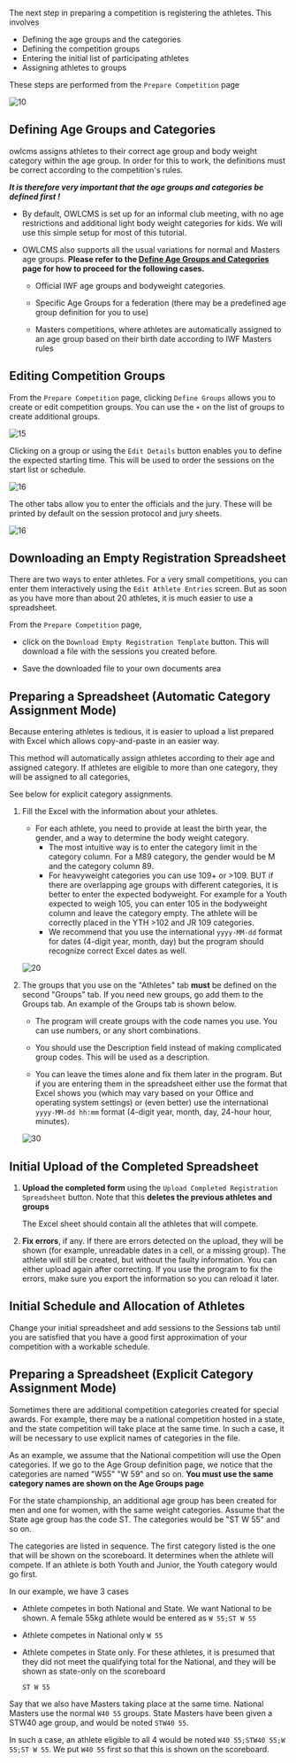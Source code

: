 The next step in preparing a competition is registering the athletes.  This involves

- Defining the age groups and the categories
- Defining the competition groups
- Entering the initial list of participating athletes
- Assigning athletes to groups

These steps are performed from the `Prepare Competition` page

![10](nimg/2200Registration/10a.png)



## Defining Age Groups and Categories

owlcms assigns athletes to their correct age group and body weight category within the age group.  In order for this to work, the definitions must be correct according to the competition's rules.

***It is therefore very important that the age groups and categories be defined first !***

- By default, OWLCMS is set up for an informal club meeting, with no age restrictions and additional light body weight categories for kids.  We will use this simple setup for most of this tutorial. 

- OWLCMS also supports all the usual variations for normal and Masters age groups. **Please refer to the [Define Age Groups and Categories](2210DefineAgeGroupsAndCategories) page for how to proceed for the following cases.**

  - Official IWF age groups and bodyweight categories.
  - Specific Age Groups for a federation (there may be a predefined age group definition for you to use)

  - Masters competitions, where athletes are automatically assigned to an age group based on their birth date according to IWF Masters rules

## Editing Competition Groups

From the `Prepare Competition` page, clicking `Define Groups` allows you to create or edit competition groups.  You can use the `+` on the list of groups to create additional groups.

![15](nimg/2200Registration/15a.png)

Clicking on a group or using the `Edit Details` button enables you to define the expected starting time. This will be used to order the sessions on the start list or schedule.

![16](nimg/2200Registration/16a.png)

The other tabs allow you to enter the officials and the jury.  These will be printed by default on the session protocol and jury sheets.

![16](nimg/2200Registration/16b.png)

## Downloading an Empty Registration Spreadsheet

There are two ways to enter athletes.  For a very small competitions, you can enter them interactively using the `Edit Athlete Entries` screen.  But as soon as you have more than about 20 athletes, it is much easier to use a spreadsheet.

From the `Prepare Competition` page, 

- click on the `Download Empty Registration Template` button.  This will download a file with the sessions you created before.  

- Save the downloaded file to your own documents area

## Preparing a Spreadsheet (Automatic Category Assignment Mode)

Because entering athletes is tedious, it is easier to upload a list prepared with Excel which allows copy-and-paste in an easier way.  

This method will automatically assign athletes according to their age and assigned category.  If athletes are eligible to more than one category, they will be assigned to all categories,

See below for explicit category assignments.

1. Fill the Excel with the information about your athletes.  

   - For each athlete, you need to provide at least the birth year, the gender, and a way to determine the body weight category.
     - The most intuitive way is to enter the category limit in the category column.  For a M89 category, the gender would be M and the category column 89.  
     - For heavyweight categories you can use 109+ or >109. 
       BUT if there are overlapping age groups with different categories, it is better to enter the expected bodyweight. For example for a Youth expected to weigh 105, you can enter 105 in the bodyweight column and leave the category empty. The athlete will be correctly placed in the YTH >102 and JR 109 categories.
     - We recommend that you use the international `yyyy-MM-dd` format for dates (4-digit year, month, day) but the program should recognize correct Excel dates as well.

   ![20](nimg/2200Registration/20a.png)

2. The groups that you use on the "Athletes" tab **must** be defined on the second "Groups" tab.  If you need new groups, go add them to the Groups tab. An example of the Groups tab is shown below.

   - The program will create groups with the code names you use.  You can use numbers, or any short combinations.
   - You should use the Description field instead of making complicated group codes.  This will be used as a description.

   - You can leave the times alone and fix them later in the program.  But if you are entering them in the spreadsheet either use the format that Excel shows you</u> (which may vary based on your Office and operating system settings) or (even better) use the international `yyyy-MM-dd hh:mm`  format (4-digit year, month, day, 24-hour hour, minutes).

   ![30](nimg/2200Registration/30a.png)

## Initial Upload of the Completed Spreadsheet

1. **Upload the completed form** using the `Upload Completed Registration Spreadsheet` button. Note that this **deletes the previous athletes and groups** 

   The Excel sheet should contain all the athletes that will compete.

2. **Fix errors**, if any. If there are errors detected on the upload, they will be shown (for example, unreadable dates in a cell, or a missing group).  The athlete will still be created, but without the faulty information.  You can either upload again after correcting.  If you use the program to fix the errors, make sure you export the information so you can reload it later.

## Initial Schedule and Allocation of Athletes

Change your initial spreadsheet and add sessions to the Sessions tab until you are satisfied that you have a good first approximation of your competition with a workable schedule.

## Preparing a Spreadsheet (Explicit Category Assignment Mode)

Sometimes there are additional competition categories created for special awards.  For example, there may be a national competition hosted in a state, and the state competition will take place at the same time.  In such a case, it will be necessary to use explicit names of categories in the file.

As an example, we assume that the National competition will use the Open categories. If we go to the Age Group definition page, we notice that the categories are named "W55" "W 59" and so on. **You must use the same category names are shown on the Age Groups page**

For the state championship, an additional age group has been created for men and one for women, with the same weight categories.  Assume that the State age group has the code ST.  The categories would be "ST W 55" and so on.

The categories are listed in sequence. The first category listed is the one that will be shown on the scoreboard. It determines when the athlete will compete.  If an athlete is both Youth and Junior, the Youth category would go first.

In our example, we have 3 cases

- Athlete competes in both National and State.  We want National to be shown.  A female 55kg athlete would be entered as
  `W 55;ST W 55`  

- Athlete competes in National only
  `W 55`

- Athlete competes in State only.  For these athletes, it is presumed that they did not meet the qualifying total for the National, and they will be shown as state-only on the scoreboard

  `ST W 55`

Say that we also have Masters taking place at the same time.  National Masters use the normal `W40 55` groups.  State Masters have been given a STW40 age group, and would be noted `STW40 55`.

In such a case, an athlete eligible to all 4 would be noted `W40 55;STW40 55;W 55;ST W 55`.  We put `W40 55` first so that this is shown on the scoreboard.